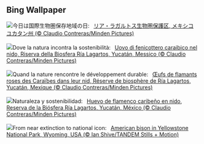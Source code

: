 ## Bing Wallpaper
![](https://www.bing.com/th?id=OHR.YucatanBiosphere_JA-JP2886303469_UHD.jpg&w=1000)今日は国際生物圏保存地域の日:&nbsp;&ensp;[リア・ラガルトス生物圏保護区, メキシコ ユカタン州 (© Claudio Contreras/Minden Pictures)](https://www.bing.com/th?id=OHR.YucatanBiosphere_JA-JP2886303469_UHD.jpg)
<br><br/>
![](https://www.bing.com/th?id=OHR.YucatanBiosphere_IT-IT6604296714_UHD.jpg&w=1000)Dove la natura incontra la sostenibilità:&nbsp;&ensp;[Uovo di fenicottero caraibico nel nido, Riserva della Biosfera Ría Lagartos, Yucatán, Messico (© Claudio Contreras/Minden Pictures)](https://www.bing.com/th?id=OHR.YucatanBiosphere_IT-IT6604296714_UHD.jpg)
<br><br/>
![](https://www.bing.com/th?id=OHR.YucatanBiosphere_FR-FR6083251753_UHD.jpg&w=1000)Quand la nature rencontre le développement durable:&nbsp;&ensp;[Œufs de flamants roses des Caraïbes dans leur nid, Réserve de biosphère de Ría Lagartos, Yucatán, Mexique (© Claudio Contreras/Minden Pictures)](https://www.bing.com/th?id=OHR.YucatanBiosphere_FR-FR6083251753_UHD.jpg)
<br><br/>
![](https://www.bing.com/th?id=OHR.YucatanBiosphere_ES-ES9709656302_UHD.jpg&w=1000)Naturaleza y sostenibilidad:&nbsp;&ensp;[Huevo de flamenco caribeño en nido, Reserva de la Biósfera Ría Lagartos, Yucatán, México (© Claudio Contreras/Minden Pictures)](https://www.bing.com/th?id=OHR.YucatanBiosphere_ES-ES9709656302_UHD.jpg)
<br><br/>
![](https://www.bing.com/th?id=OHR.BisonYellowstone_EN-GB0992143325_UHD.jpg&w=1000)From near extinction to national icon:&nbsp;&ensp;[American bison in Yellowstone National Park, Wyoming, USA (© Ian Shive/TANDEM Stills + Motion)](https://www.bing.com/th?id=OHR.BisonYellowstone_EN-GB0992143325_UHD.jpg)
<br><br/>

